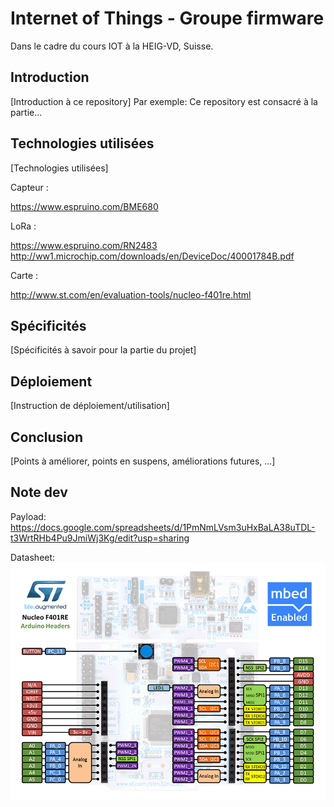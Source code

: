 # Internet of Things - Groupe firmware
Dans le cadre du cours IOT à la HEIG-VD, Suisse.

## Introduction
[Introduction à ce repository]
Par exemple: Ce repository est consacré à la partie...

## Technologies utilisées
[Technologies utilisées]

Capteur :

https://www.espruino.com/BME680

LoRa :

https://www.espruino.com/RN2483
http://ww1.microchip.com/downloads/en/DeviceDoc/40001784B.pdf

Carte :

http://www.st.com/en/evaluation-tools/nucleo-f401re.html

## Spécificités
[Spécificités à savoir pour la partie du projet]

## Déploiement
[Instruction de déploiement/utilisation]

## Conclusion
[Points à améliorer, points en suspens, améliorations futures, ...]

## Note dev

Payload:
https://docs.google.com/spreadsheets/d/1PmNmLVsm3uHxBaLA38uTDL-t3WrtRHb4Pu9JmiWj3Kg/edit?usp=sharing

Datasheet:
![lol](img/arduino_headers.png)
